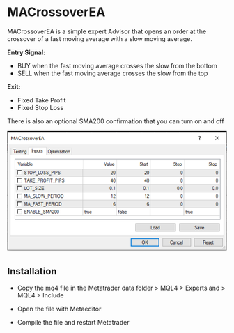 # MACrossoverEA

MACrossoverEA is a simple expert Advisor that opens an order at the crossover of a fast moving average with a slow moving average.

**Entry Signal:**

+ BUY when the fast moving average crosses the slow from the bottom
+ SELL when the fast moving average crosses the slow from the top

**Exit:**

+ Fixed Take Profit
+ Fixed Stop Loss

There is also an optional SMA200 confirmation that you can turn on and off

![input](inputs.PNG)

## Installation

+ Copy the mq4 file in the Metatrader data folder > MQL4 > Experts
and > MQL4 > Include

+ Open the file with Metaeditor
+ Compile the file and restart Metatrader